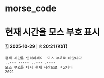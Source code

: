# morse_code
# 현재 시간을 모스 부호 표시
<!-- MORSE_TIME_START -->
🗓️ **2025-10-29** | ⏰ **20:21 (KST)**

```
현재 시간을 입력하세요. 모스 부호로 바꿉니다
..--- ----- ..--- .----
모스 부호를 다시 현재 시간으로 바꿉니다
2021
```
<!-- MORSE_TIME_END -->
